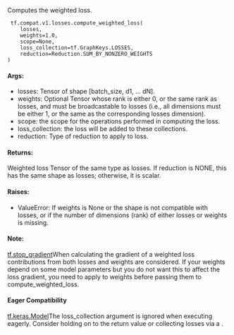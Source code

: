 Computes the weighted loss.

```
 tf.compat.v1.losses.compute_weighted_loss(
    losses,
    weights=1.0,
    scope=None,
    loss_collection=tf.GraphKeys.LOSSES,
    reduction=Reduction.SUM_BY_NONZERO_WEIGHTS
)
```
#### Args:
- losses: Tensor of shape [batch_size, d1, ... dN].
- weights: Optional Tensor whose rank is either 0, or the same rank as losses, and must be broadcastable to losses (i.e., all dimensions must be either 1, or the same as the corresponding losses dimension).
- scope: the scope for the operations performed in computing the loss.
- loss_collection: the loss will be added to these collections.
- reduction: Type of reduction to apply to loss.
#### Returns:
Weighted loss Tensor of the same type as losses. If reduction is NONE, this has the same shape as losses; otherwise, it is scalar.
#### Raises:
- ValueError: If weights is None or the shape is not compatible with losses, or if the number of dimensions (rank) of either losses or weights is missing.
#### Note:
[tf.stop_gradient](https://tensorflow.google.cn/api_docs/python/tf/stop_gradient)When calculating the gradient of a weighted loss contributions from both losses and weights are considered. If your weights depend on some model parameters but you do not want this to affect the loss gradient, you need to apply  to weights before passing them to compute_weighted_loss.

#### Eager Compatibility
[tf.keras.Model](https://tensorflow.google.cn/api_docs/python/tf/keras/Model)The loss_collection argument is ignored when executing eagerly. Consider holding on to the return value or collecting losses via a .

